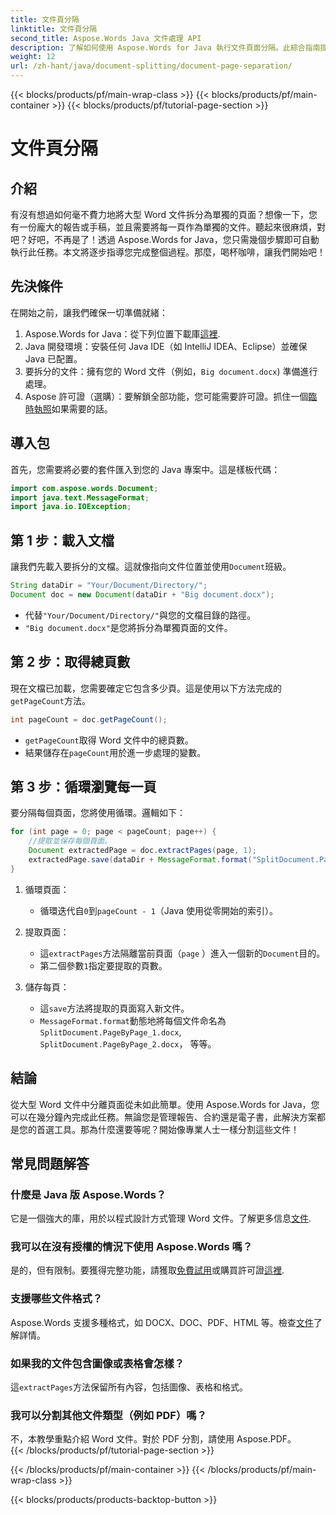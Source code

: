 ```yaml
---
title: 文件頁分隔
linktitle: 文件頁分隔
second_title: Aspose.Words Java 文件處理 API
description: 了解如何使用 Aspose.Words for Java 執行文件頁面分隔。此綜合指南提供了高效文件處理的逐步說明和原始程式碼。
weight: 12
url: /zh-hant/java/document-splitting/document-page-separation/
---
```


{{< blocks/products/pf/main-wrap-class >}}
{{< blocks/products/pf/main-container >}}
{{< blocks/products/pf/tutorial-page-section >}}

# 文件頁分隔

## 介紹

有沒有想過如何毫不費力地將大型 Word 文件拆分為單獨的頁面？想像一下，您有一份龐大的報告或手稿，並且需要將每一頁作為單獨的文件。聽起來很麻煩，對吧？好吧，不再是了！透過 Aspose.Words for Java，您只需幾個步驟即可自動執行此任務。本文將逐步指導您完成整個過程。那麼，喝杯咖啡，讓我們開始吧！


## 先決條件  

在開始之前，讓我們確保一切準備就緒：  

1.  Aspose.Words for Java：從下列位置下載庫[這裡](https://releases.aspose.com/words/java/).  
2. Java 開發環境：安裝任何 Java IDE（如 IntelliJ IDEA、Eclipse）並確保 Java 已配置。  
3. 要拆分的文件：擁有您的 Word 文件（例如，`Big document.docx`) 準備進行處理。  
4.  Aspose 許可證（選購）：要解鎖全部功能，您可能需要許可證。抓住一個[臨時執照](https://purchase.aspose.com/temporary-license/)如果需要的話。  


## 導入包  

首先，您需要將必要的套件匯入到您的 Java 專案中。這是樣板代碼：  

```java
import com.aspose.words.Document;
import java.text.MessageFormat;
import java.io.IOException;
```  


## 第 1 步：載入文檔  

讓我們先載入要拆分的文檔。這就像指向文件位置並使用`Document`班級。  

```java
String dataDir = "Your/Document/Directory/";
Document doc = new Document(dataDir + "Big document.docx");
```  

- 代替`"Your/Document/Directory/"`與您的文檔目錄的路徑。  
- `"Big document.docx"`是您將拆分為單獨頁面的文件。  


## 第 2 步：取得總頁數  

現在文檔已加載，您需要確定它包含多少頁。這是使用以下方法完成的`getPageCount`方法。  

```java
int pageCount = doc.getPageCount();
```  

- `getPageCount`取得 Word 文件中的總頁數。  
- 結果儲存在`pageCount`用於進一步處理的變數。  


## 第 3 步：循環瀏覽每一頁  

要分隔每個頁面，您將使用循環。邏輯如下：  

```java
for (int page = 0; page < pageCount; page++) {
    //提取並保存每個頁面。
    Document extractedPage = doc.extractPages(page, 1);
    extractedPage.save(dataDir + MessageFormat.format("SplitDocument.PageByPage_{0}.docx", page + 1));
}
```  

1. 循環頁面：  
   - 循環迭代自`0`到`pageCount - 1`（Java 使用從零開始的索引）。  

2. 提取頁面：  
   - 這`extractPages`方法隔離當前頁面（`page` ）進入一個新的`Document`目的。  
   - 第二個參數`1`指定要提取的頁數。  

3. 儲存每頁：  
   - 這`save`方法將提取的頁面寫入新文件。  
   - `MessageFormat.format`動態地將每個文件命名為`SplitDocument.PageByPage_1.docx`, `SplitDocument.PageByPage_2.docx`， 等等。  


## 結論  

從大型 Word 文件中分離頁面從未如此簡單。使用 Aspose.Words for Java，您可以在幾分鐘內完成此任務。無論您是管理報告、合約還是電子書，此解決方案都是您的首選工具。那為什麼還要等呢？開始像專業人士一樣分割這些文件！  


## 常見問題解答  

### 什麼是 Java 版 Aspose.Words？  
它是一個強大的庫，用於以程式設計方式管理 Word 文件。了解更多信息[文件](https://reference.aspose.com/words/java/).  

### 我可以在沒有授權的情況下使用 Aspose.Words 嗎？  
是的，但有限制。要獲得完整功能，請獲取[免費試用](https://releases.aspose.com/)或購買許可證[這裡](https://purchase.aspose.com/buy).  

### 支援哪些文件格式？  
 Aspose.Words 支援多種格式，如 DOCX、DOC、PDF、HTML 等。檢查[文件](https://reference.aspose.com/words/java/)了解詳情。  

### 如果我的文件包含圖像或表格會怎樣？  
這`extractPages`方法保留所有內容，包括圖像、表格和格式。  

### 我可以分割其他文件類型（例如 PDF）嗎？  
不，本教學重點介紹 Word 文件。對於 PDF 分割，請使用 Aspose.PDF。  
{{< /blocks/products/pf/tutorial-page-section >}}

{{< /blocks/products/pf/main-container >}}
{{< /blocks/products/pf/main-wrap-class >}}

{{< blocks/products/products-backtop-button >}}

